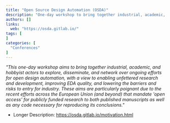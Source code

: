 ```yaml
---
title: "Open Source Design Automation (OSDA)"
description: "One-day workshop to bring together industrial, academic, and hobbyist actors to explore, disseminate, and network over ongoing efforts for open design automation"
authors: []
links:
  web: "https://osda.gitlab.io/"
tags: [
]
categories: [
  "Conferences"
]
---
```


*"This one-day workshop aims to bring together industrial, academic, and hobbyist actors to explore, disseminate, and network over ongoing efforts for open design automation, with a view to enabling unfettered research and development, improving EDA quality, and lowering the barriers and risks to entry for industry. These aims are particularly poignant due to the recent efforts across the European Union (and beyond) that mandate 'open access' for publicly funded research to both published manuscripts as well as any code necessary for reproducing its conclusions."*

<!--more-->

- Longer Description: https://osda.gitlab.io/motivation.html
